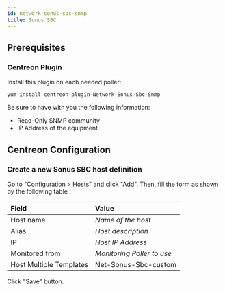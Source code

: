 ```yaml
---
id: network-sonus-sbc-snmp
title: Sonus SBC
---
```


## Prerequisites

### Centreon Plugin

Install this plugin on each needed poller:

``` shell
yum install centreon-plugin-Network-Sonus-Sbc-Snmp
```

Be sure to have with you the following information:

- Read-Only SNMP community
- IP Address of the equipment

## Centreon Configuration

### Create a new Sonus SBC host definition

Go to "Configuration \> Hosts" and click "Add". Then, fill the form as shown by
the following table :

| Field                   | Value                      |
| :---------------------- | :------------------------- |
| Host name               | *Name of the host*         |
| Alias                   | *Host description*         |
| IP                      | *Host IP Address*          |
| Monitored from          | *Monitoring Poller to use* |
| Host Multiple Templates | Net-Sonus-Sbc-custom       |

Click "Save" button.
